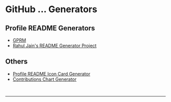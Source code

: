 # GitHub ... Generators

## Profile README Generators

- [GPRM](https://gprm.itsvg.in/)
- [Rahul Jain's README Generator Project](https://rahuldkjain.github.io/gh-profile-readme-generator/)

## Others

- [Profile README Icon Card Generator](https://cardify.vercel.app/)
- [Contributions Chart Generator](https://github-contributions.vercel.app/)

<br>

---
